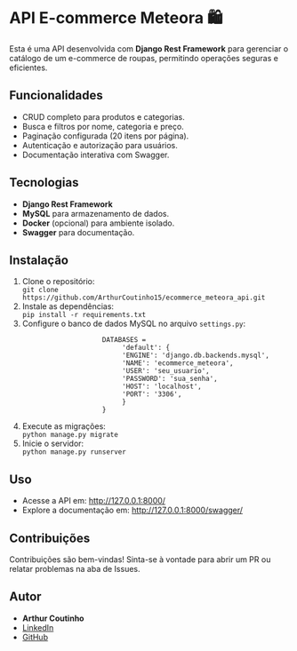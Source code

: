 <title>API E-commerce Meteora</title>
</head>
<body>
    <h1>API E-commerce Meteora 🛍️</h1>
    <p>Esta é uma API desenvolvida com <strong>Django Rest Framework</strong> para gerenciar o catálogo de um e-commerce de roupas, permitindo operações seguras e eficientes.</p>

  <h2>Funcionalidades</h2>
    <ul>
        <li>CRUD completo para produtos e categorias.</li>
        <li>Busca e filtros por nome, categoria e preço.</li>
        <li>Paginação configurada (20 itens por página).</li>
        <li>Autenticação e autorização para usuários.</li>
        <li>Documentação interativa com Swagger.</li>
    </ul>

  <h2>Tecnologias</h2>
    <ul>
        <li><strong>Django Rest Framework</strong></li>
        <li><strong>MySQL</strong> para armazenamento de dados.</li>
        <li><strong>Docker</strong> (opcional) para ambiente isolado.</li>
        <li><strong>Swagger</strong> para documentação.</li>
    </ul>

  <h2>Instalação</h2>
    <ol>
        <li>Clone o repositório:
            <div class="highlight">
                <code>git clone https://github.com/ArthurCoutinho15/ecommerce_meteora_api.git</code>
            </div>
        </li>
        <li>Instale as dependências:
            <div class="highlight">
                <code>pip install -r requirements.txt</code>
            </div>
        </li>
        <li>Configure o banco de dados MySQL no arquivo <code>settings.py</code>:
            <div class="highlight">
                <code>
                    DATABASES = 
                        &nbsp;'default': {
                        &nbsp;'ENGINE': 'django.db.backends.mysql',
                        &nbsp;'NAME': 'ecommerce_meteora',
                        &nbsp;'USER': 'seu_usuario',
                        &nbsp;'PASSWORD': 'sua_senha',
                        &nbsp;'HOST': 'localhost',
                        &nbsp;'PORT': '3306',
                        &nbsp;}
                    }
                </code>
            </div>
        </li>
        <li>Execute as migrações:
            <div class="highlight">
                <code>python manage.py migrate</code>
            </div>
        </li>
        <li>Inicie o servidor:
            <div class="highlight">
                <code>python manage.py runserver</code>
            </div>
        </li>
    </ol>

  <h2>Uso</h2>
    <ul>
        <li>Acesse a API em: <a href="http://127.0.0.1:8000/" target="_blank">http://127.0.0.1:8000/</a></li>
        <li>Explore a documentação em: <a href="http://127.0.0.1:8000/swagger/" target="_blank">http://127.0.0.1:8000/swagger/</a></li>
    </ul>

  <h2>Contribuições</h2>
    <p>Contribuições são bem-vindas! Sinta-se à vontade para abrir um PR ou relatar problemas na aba de Issues.</p>

  <h2>Autor</h2>
    <ul>
        <li><strong>Arthur Coutinho</strong></li>
        <li><a href="https://www.linkedin.com/in/seu-perfil" target="_blank">LinkedIn</a></li>
        <li><a href="https://github.com/ArthurCoutinho15" target="_blank">GitHub</a></li>
    </ul>
</body>
</html>
